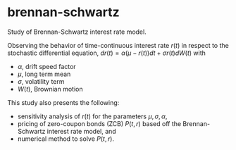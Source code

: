 # brennan-schwartz
Study of Brennan-Schwartz interest rate model. 

Observing the behavior of time-continuous interest rate $r(t)$ in respect to the stochastic differential equation,
$dr(t) = \alpha(\mu-r(t))dt + \sigma r(t)dW(t)$
with 
* $\alpha$, drift speed factor
* $\mu$, long term mean
* $\sigma$, volatility term
* $W(t)$, Brownian motion

This study also presents the following:
* sensitivity analysis of $r(t)$ for the parameters $\mu, \sigma, \alpha$,
* pricing of zero-coupon bonds (ZCB) $P(t, r)$ based off the Brennan-Schwartz interest rate model, and
* numerical method to solve $P(t, r)$. 

